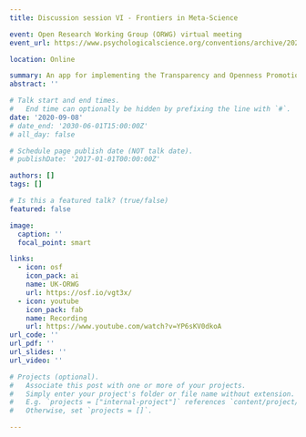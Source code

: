 ```yaml
---
title: Discussion session VI - Frontiers in Meta-Science

event: Open Research Working Group (ORWG) virtual meeting
event_url: https://www.psychologicalscience.org/conventions/archive/2022-aps-annual-convention-3

location: Online

summary: An app for implementing the Transparency and Openness Promotion (TOP) guidelines
abstract: ''

# Talk start and end times.
#   End time can optionally be hidden by prefixing the line with `#`.
date: '2020-09-08'
# date_end: '2030-06-01T15:00:00Z'
# all_day: false

# Schedule page publish date (NOT talk date).
# publishDate: '2017-01-01T00:00:00Z'

authors: []
tags: []

# Is this a featured talk? (true/false)
featured: false

image:
  caption: ''
  focal_point: smart

links:
  - icon: osf
    icon_pack: ai
    name: UK-ORWG
    url: https://osf.io/vgt3x/
  - icon: youtube
    icon_pack: fab
    name: Recording
    url: https://www.youtube.com/watch?v=YP6sKV0dkoA
url_code: ''
url_pdf: ''
url_slides: ''
url_video: ''

# Projects (optional).
#   Associate this post with one or more of your projects.
#   Simply enter your project's folder or file name without extension.
#   E.g. `projects = ["internal-project"]` references `content/project/deep-learning/index.md`.
#   Otherwise, set `projects = []`.

---
```

